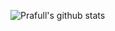 ![Prafull's github stats](https://github-readme-stats.vercel.app/api?username=anuraghazra&hide=stars)
